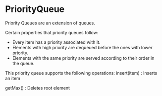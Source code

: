 # PriorityQueue
Priority Queues are an extension of queues.

Certain properties that priority queues follow:

- Every item has a priority associated with it.
- Elements with high priority are dequeued before the ones with lower priority.
- Elements with the same priority are served according to their order in the queue.

This priority queue supports the following operations:
insert(item) : Inserts an item

getMax() : Deletes root element


